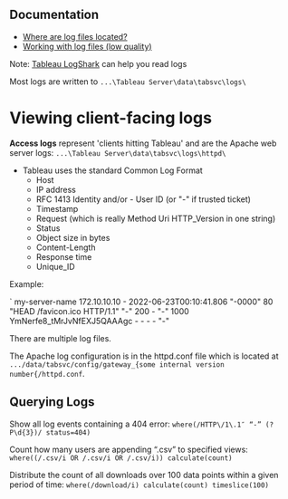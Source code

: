 ## Documentation
- [Where are log files located?](https://help.tableau.com/current/server/en-us/logs_loc.htm)
- [Working with log files (low quality)](https://help.tableau.com/current/server/en-us/logs_working_with.htm)

Note: [Tableau LogShark](https://github.com/tableau/Logshark/releases) can help you read logs 

Most logs are written to `...\Tableau Server\data\tabsvc\logs\`

# Viewing client-facing logs

**Access logs** represent 'clients hitting Tableau' and are the Apache web server logs: `...\Tableau Server\data\tabsvc\logs\httpd\`
- Tableau uses the standard Common Log Format
    - Host
    - IP address
    - RFC 1413 Identity and/or - User ID (or "-" if trusted ticket)
    - Timestamp
    - Request (which is really Method Uri HTTP_Version in one string)
    - Status
    - Object size in bytes
    - Content-Length
    - Response time
    - Unique_ID

Example:

`
my-server-name 172.10.10.10 - 2022-06-23T00:10:41.806 "-0000" 80 "HEAD /favicon.ico HTTP/1.1" "-" 200 - "-" 1000 YmNerfe8_tMrJvNfEXJ5QAAAgc - - - - "-"

There are multiple log files.

The Apache log configuration is in the httpd.conf file which is located at `.../data/tabsvc/config/gateway_{some internal version number{/httpd.conf`.

## Querying Logs

Show all log events containing a 404 error: `where(/HTTP\/1\.1″ “-” (?P\d{3})/ status=404)`

Count how many users are appending “.csv” to specified views: `where((/.csv/i OR /.csv/i OR /.csv/i)) calculate(count)`

Distribute the count of all downloads over 100 data points within a given period of time: `where(/download/i) calculate(count) timeslice(100)`




 
